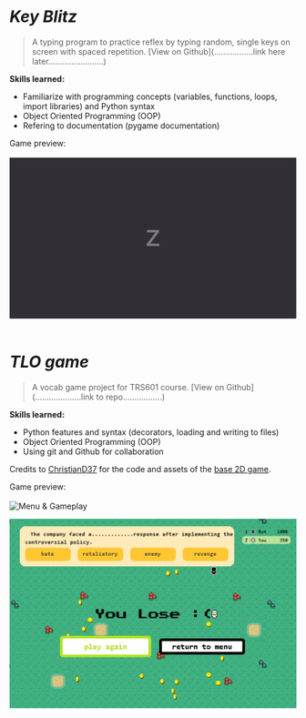 # _Key Blitz_

> A typing program to practice reflex by typing random, single keys on screen with spaced repetition. [View on Github](.................link here later........................)<br/>

**Skills learned:**
- Familiarize with programming concepts (variables, functions, loops, import libraries) and Python syntax
- Object Oriented Programming (OOP)
- Refering to documentation (pygame documentation)
  
Game preview:<br/><br/>
![Gameplay & Results](/assets/key_blitz/gameplay-results.gif)<br/>
<br/>

# _TLO game_

> A vocab game project for TRS601 course. [View on Github](....................link to repo.................)<br/>

**Skills learned:**
- Python features and syntax (decorators, loading and writing to files)
- Object Oriented Programming (OOP)
- Using git and Github for collaboration

Credits to [ChristianD37](https://github.com/ChristianD37) for the code and assets of the [base 2D game](https://github.com/ChristianD37/YoutubeTutorials/tree/master/Game%20States).<br/>

Game preview:<br/><br/>
![Menu & Gameplay](/assets/TLO_game/menu-gameplay.gif)

![End Game](/assets/TLO_game/end.jpg)<br/>
